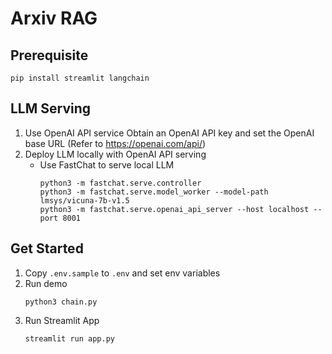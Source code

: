 # Arxiv RAG

## Prerequisite
```pip install streamlit langchain```

## LLM Serving
1. Use OpenAI API service
    Obtain an OpenAI API key and set the OpenAI base URL (Refer to https://openai.com/api/)
2. Deploy LLM locally with OpenAI API serving
    * Use FastChat to serve local LLM
        ```
        python3 -m fastchat.serve.controller
        python3 -m fastchat.serve.model_worker --model-path lmsys/vicuna-7b-v1.5
        python3 -m fastchat.serve.openai_api_server --host localhost --port 8001
        ```
## Get Started
1. Copy `.env.sample` to `.env` and set env variables
2. Run demo
    ```
    python3 chain.py
    ```
3. Run Streamlit App
    ```
    streamlit run app.py
    ```
